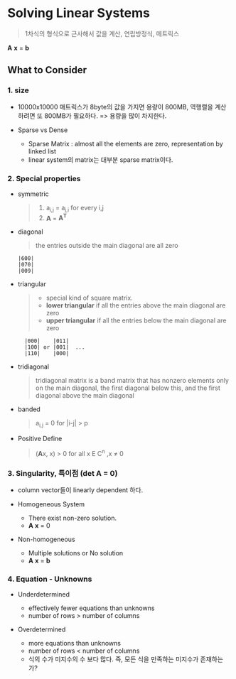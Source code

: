 # Solving Linear Systems

> 1차식의 형식으로 근사해서 값을 계산, 연립방정식, 메트릭스

**A** **x** = **b**

## What to Consider

### 1. size

- 10000x10000 매트릭스가 8byte의 값을 가지면 용량이 800MB, 역행렬을 계산하려면 또 800MB가 필요하다. => 용량을 많이 차지한다.

- Sparse vs Dense
  - Sparse Matrix : almost all the elements are zero, representation by linked list
  - linear system의 matrix는 대부분 sparse matrix이다.

### 2. Special properties

- symmetric

  > 1. a<sub>i,j</sub> = a<sub>j,i</sub> for every i,j
  > 2. **A** = **A<sup>T</sup>**

- diagonal

  > the entries outside the main diagonal are all zero

  ```
  |600|
  |070|
  |009|
  ```

- triangular

  > - special kind of square matrix.
  > - **lower triangular** if all the entries above the main diagonal are zero
  > - **upper triangular** if all the entries below the main diagonal are zero

  ```
    |000|    |011|
    |100| or |001|  ...
    |110|    |000|
  ```

- tridiagonal

  > tridiagonal matrix is a band matrix that has nonzero elements only on the main diagonal, the first diagonal below this, and the first diagonal above the main diagonal

- banded

  > a<sub>i,j</sub> = 0 for |i-j| > p

- Positive Define
  > (**A**x, x) > 0 for all x &Epsilon; C<sup>n</sup> ,x &ne; 0

### 3. Singularity, 특이점 (det **A** = 0)

- column vector들이 linearly dependent 하다.

- Homogeneous System

  - There exist non-zero solution.
  - **A** **x** = 0

- Non-homogeneous

  - Multiple solutions or No solution
  - **A** **x** = **b**

### 4. Equation - Unknowns

- Underdetermined

  - effectively fewer equations than unknowns
  - number of rows > number of columns

- Overdetermined

  - more equations than unknowns
  - number of rows < number of columns
  - 식의 수가 미지수의 수 보다 많다. 즉, 모든 식을 만족하는 미지수가 존재하는가?
